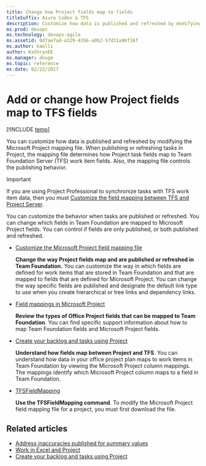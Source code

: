 ```yaml
---
title: Change how Project fields map to fields
titleSuffix: Azure Codex & TFS
description: Customize how data is published and refreshed by modifying the Microsoft Project mapping file for Team Foundation Server  
ms.prod: devops
ms.technology: devops-agile
ms.assetid: 0d7ae7ad-a329-4356-a0b2-57d31a96f16f
ms.author: kaelliauthor: KathrynEE
ms.manager: douge
ms.topic: reference
ms.date: 02/22/2017 
---
```


# Add or change how Project fields map to TFS fields

[!INCLUDE [temp](../../_shared/version-vsts-tfs-all-versions.md)]  

You can customize how data is published and refreshed by modifying the Microsoft Project mapping file. When publishing or refreshing tasks in Project, the mapping file determines how Project task fields map to Team Foundation Server (TFS) work item fields. Also, the mapping file controls the publishing behavior.  
  
> [!IMPORTANT]  
>  If you are using Project Professional to synchronize tasks with TFS work item data, then you must [Customize the field mapping between TFS and Project Server](../../tfs-ps-sync/customize-field-mapping-tfs-project-server.md).  
  
 You can customize the behavior when tasks are published or refreshed. You can change which fields in Team Foundation are mapped to Microsoft Project fields. You can control if fields are only published, or both published and refreshed.  
  
-   [Customize the Microsoft Project field mapping file](customize-project-field-mapping-file.md)  
  
     **Change the way Project fields map and are published or refreshed in Team Foundation.** You can customize the way in which fields are defined for work items that are stored in Team Foundation and that are mapped to fields that are defined for Microsoft Project. You can change the way specific fields are published and designate the default link type to use when you create hierarchical or tree links and dependency links.  
  
-   [Field mappings in Microsoft Project](field-mappings-in-microsoft-project.md)  
  
     **Review the types of Office Project fields that can be mapped to Team Foundation**. You can find specific support information about how to map Team Foundation fields and Microsoft Project fields.  
  
-   [Create your backlog and tasks using Project](../../backlogs/office/create-your-backlog-tasks-using-project.md)  
  
     **Understand how fields map between Project and TFS**. You can understand how data in your office project plan maps to work items in Team Foundation by viewing the Microsoft Project column mappings. The mappings identify which Microsoft Project column maps to a field in Team Foundation.  
  
-   [TFSFieldMapping](upload-or-download-the-microsoft-project-mapping-file.md)  
  
     **Use the TFSFieldMapping command**. To modify the Microsoft Project field mapping file for a project, you must first download the file.  
  
## Related articles 
-  [Address inaccuracies published for summary values](../../../report/sql-reports/address-inaccuracies-published-for-summary-values.md)   
-  [Work in Excel and Project](../../backlogs/office/track-work-vsts-tfs.md)   
-  [Create your backlog and tasks using Project](../../backlogs/office/create-your-backlog-tasks-using-project.md)